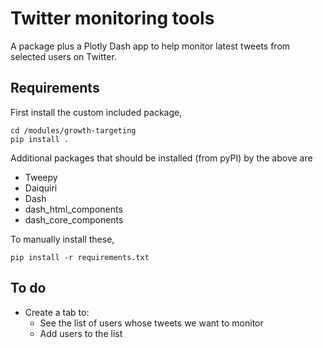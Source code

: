 # Twitter monitoring tools

A package plus a Plotly Dash app to help monitor latest tweets from selected users on Twitter.

## Requirements
First install the custom included package,
```
cd /modules/growth-targeting
pip install .
```

Additional packages that should be installed (from pyPI) by the above are
* Tweepy
* Daiquiri
* Dash
* dash_html_components
* dash_core_components

To manually install these,
```
pip install -r requirements.txt
```

## To do
* Create a tab to:
    * See the list of users whose tweets we want to monitor
    * Add users to the list